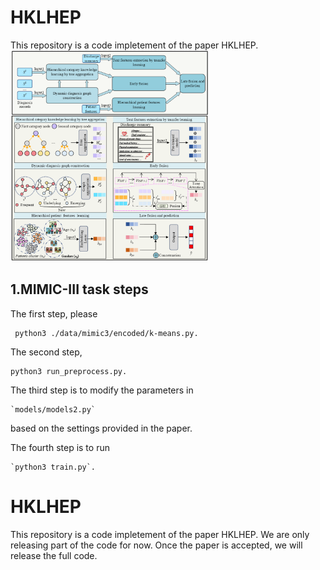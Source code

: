 
# HKLHEP 
This repository is a code impletement of the paper HKLHEP.
<img src="./1701087679317.png" alt="1701087679317" style="zoom:33%;" />
## 1.MIMIC-III task steps

The first step, please

```
 python3 ./data/mimic3/encoded/k-means.py.
```

The second step, 

```
python3 run_preprocess.py.
```

The third step is to modify the parameters in 

```
`models/models2.py`
```

 based on the settings provided in the paper.

The fourth step is to run 

```
`python3 train.py`.
```

# HKLHEP
This repository is a code impletement of the paper HKLHEP. We are only releasing part of the code for now. Once the paper is accepted, we will release the full code.
